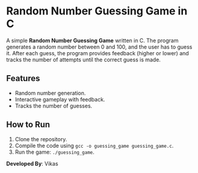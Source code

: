 # Random Number Guessing Game in C

A simple **Random Number Guessing Game** written in C. The program generates a random number between 0 and 100, and the user has to guess it. After each guess, the program provides feedback (higher or lower) and tracks the number of attempts until the correct guess is made.

## Features
- Random number generation.
- Interactive gameplay with feedback.
- Tracks the number of guesses.

## How to Run
1. Clone the repository.
2. Compile the code using `gcc -o guessing_game guessing_game.c`.
3. Run the game: `./guessing_game`.

**Developed By**: Vikas
